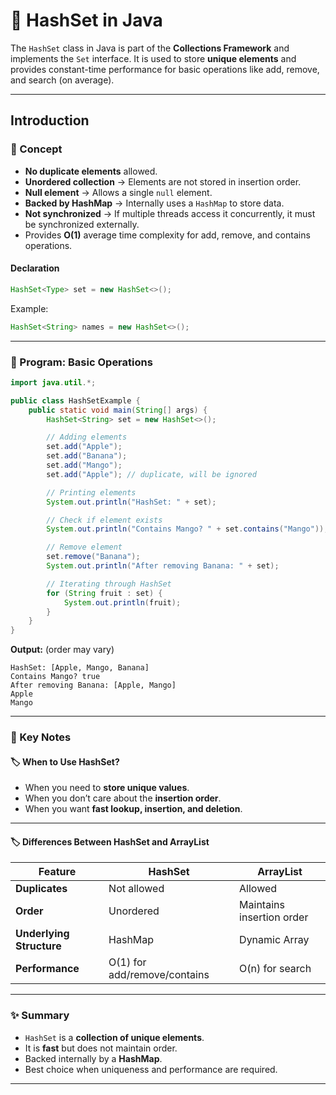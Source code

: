 # 🚀 HashSet in Java

The `HashSet` class in Java is part of the **Collections Framework** and implements the `Set` interface. It is used to store **unique elements** and provides constant-time performance for basic operations like add, remove, and search (on average).

---

## Introduction

### 📘 Concept

* **No duplicate elements** allowed.
* **Unordered collection** → Elements are not stored in insertion order.
* **Null element** → Allows a single `null` element.
* **Backed by HashMap** → Internally uses a `HashMap` to store data.
* **Not synchronized** → If multiple threads access it concurrently, it must be synchronized externally.
* Provides **O(1)** average time complexity for add, remove, and contains operations.

#### Declaration

```java
HashSet<Type> set = new HashSet<>();
```

Example:

```java
HashSet<String> names = new HashSet<>();
```

---

### 📝 Program: Basic Operations

```java
import java.util.*;

public class HashSetExample {
    public static void main(String[] args) {
        HashSet<String> set = new HashSet<>();

        // Adding elements
        set.add("Apple");
        set.add("Banana");
        set.add("Mango");
        set.add("Apple"); // duplicate, will be ignored

        // Printing elements
        System.out.println("HashSet: " + set);

        // Check if element exists
        System.out.println("Contains Mango? " + set.contains("Mango"));

        // Remove element
        set.remove("Banana");
        System.out.println("After removing Banana: " + set);

        // Iterating through HashSet
        for (String fruit : set) {
            System.out.println(fruit);
        }
    }
}
```

**Output:** (order may vary)

```
HashSet: [Apple, Mango, Banana]
Contains Mango? true
After removing Banana: [Apple, Mango]
Apple
Mango
```

---

### 📌 Key Notes 

#### 🏷️ When to Use HashSet?

* When you need to **store unique values**.
* When you don’t care about the **insertion order**.
* When you want **fast lookup, insertion, and deletion**.

---

#### 🏷️ Differences Between HashSet and ArrayList

| Feature                  | HashSet                      | ArrayList                 |
| ------------------------ | ---------------------------- | ------------------------- |
| **Duplicates**           | Not allowed                  | Allowed                   |
| **Order**                | Unordered                    | Maintains insertion order |
| **Underlying Structure** | HashMap                      | Dynamic Array             |
| **Performance**          | O(1) for add/remove/contains | O(n) for search           |

---

### ✨ Summary

* `HashSet` is a **collection of unique elements**.
* It is **fast** but does not maintain order.
* Backed internally by a **HashMap**.
* Best choice when uniqueness and performance are required.

---